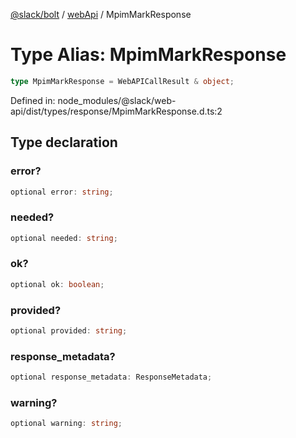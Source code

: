 [@slack/bolt](../../../../index.md) / [webApi](../index.md) / MpimMarkResponse

# Type Alias: MpimMarkResponse

```ts
type MpimMarkResponse = WebAPICallResult & object;
```

Defined in: node\_modules/@slack/web-api/dist/types/response/MpimMarkResponse.d.ts:2

## Type declaration

### error?

```ts
optional error: string;
```

### needed?

```ts
optional needed: string;
```

### ok?

```ts
optional ok: boolean;
```

### provided?

```ts
optional provided: string;
```

### response\_metadata?

```ts
optional response_metadata: ResponseMetadata;
```

### warning?

```ts
optional warning: string;
```
